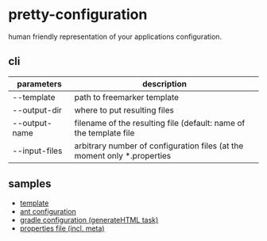 # pretty-configuration

human friendly representation of your applications configuration.

## cli

| parameters        | description                                                          |
| ------------- |--------------------------------------------------------------------------|
| --template    | path to freemarker template                                              |
| --output-dir  | where to put resulting files                                             |
| --output-name | filename of the resulting file (default: name of the template file       |
| --input-files | arbitrary number of configuration files (at the moment only *.properties |

## samples

* [template](template.html)
* [ant configuration](build.xml)
* [gradle configuration (generateHTML task)](build.gradle)
* [properties file (incl. meta)](src/test/resources/application.develop.properties)